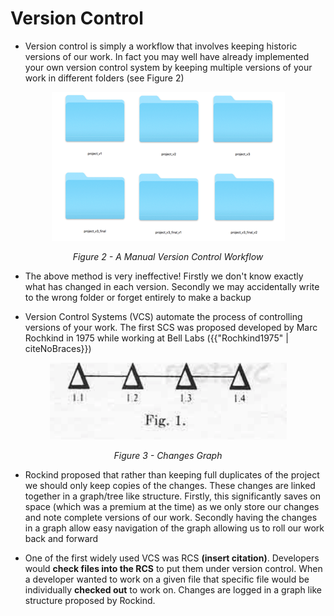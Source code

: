 # Version Control

- Version control is simply a workflow that involves keeping historic versions of our work. In fact you may well have already implemented your own version control system by keeping multiple versions of your work in different folders (see Figure 2)


<center>

![](../../../assets/block_2/version_control.png)

<cite> Figure 2 - A Manual Version Control Workflow </cite>

</center>

- The above method is very ineffective! Firstly we don't know exactly what has changed in each version. Secondly we may accidentally write to the wrong folder or forget entirely to make a backup


- Version Control Systems (VCS) automate the process of controlling versions of your work. The first SCS was proposed developed by Marc Rochkind in 1975 while working at Bell Labs ({{"Rochkind1975" | citeNoBraces}})

<center>

![](../../../assets/block_2/changes.png)

<cite> Figure 3 - Changes Graph </cite>

</center>

- Rockind proposed that rather than keeping full duplicates of the project we should only keep copies of the changes. These changes are linked together in a graph/tree like structure. Firstly, this significantly saves on space (which was a  premium at the time) as we only store our changes and note complete versions of our work. Secondly having the changes in a graph allow easy navigation of the graph allowing us to roll our work back and forward

- One of the first widely used VCS was RCS **(insert citation)**. Developers would **check files into the RCS** to put them under version control. When a developer wanted to work on a given file that specific file would be individually **checked out** to work on. Changes are logged in a graph like structure proposed by Rockind.  



